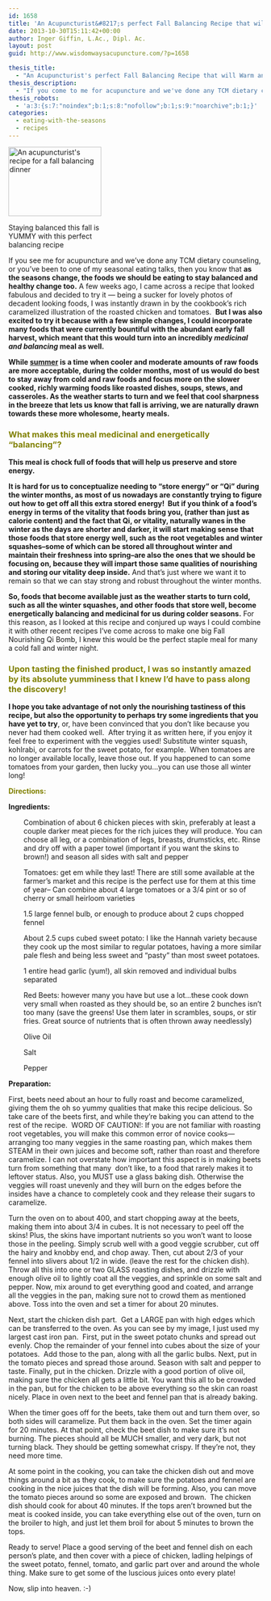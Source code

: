 ```yaml
---
id: 1658
title: 'An Acupuncturist&#8217;s perfect Fall Balancing Recipe that will Warm and Nourish your Qi'
date: 2013-10-30T15:11:42+00:00
author: Inger Giffin, L.Ac., Dipl. Ac.
layout: post
guid: http://www.wisdomwaysacupuncture.com/?p=1658

thesis_title:
  - "An Acupuncturist's perfect Fall Balancing Recipe that will Warm and Nourish your Qi"
thesis_description:
  - "If you come to me for acupuncture and we've done any TCM dietary counseling, or you've been to one of my Chinese medicine seasonal eating talks, then you know that as the seasons change, the foods we should be eating to stay balanced and healthy change too. This recipe combines the best of amazing tastiness with incredible medicine to form the perfect medicinal fall meal!"
thesis_robots:
  - 'a:3:{s:7:"noindex";b:1;s:8:"nofollow";b:1;s:9:"noarchive";b:1;}'
categories:
  - eating-with-the-seasons
  - recipes
---
```

<div id="attachment_1659" style="width: 194px" class="wp-caption alignleft">
  <a title="Acupuncture recipe for perfect Qi building fall meal" href="http://www.wisdomwaysacupuncture.com/wp-content/uploads/2013/10/acupuncturist-roasted-chicken-and-tomato.jpg"><img class="size-thumbnail wp-image-1659 " title="acupuncturist roasted chicken and tomato" src="http://www.wisdomwaysacupuncture.com/wp-content/uploads/2013/10/acupuncturist-roasted-chicken-and-tomato-150x112.jpg" alt="An acupuncturist's recipe for a fall balancing dinner" width="184" height="137" srcset="http://www.wisdomwaysacupuncture.com/wp-content/uploads/2013/10/acupuncturist-roasted-chicken-and-tomato-150x112.jpg 150w, http://www.wisdomwaysacupuncture.com/wp-content/uploads/2013/10/acupuncturist-roasted-chicken-and-tomato-300x225.jpg 300w, http://www.wisdomwaysacupuncture.com/wp-content/uploads/2013/10/acupuncturist-roasted-chicken-and-tomato-1024x768.jpg 1024w" sizes="(max-width: 184px) 100vw, 184px" /></a>
  
  <p class="wp-caption-text">
    Staying balanced this fall is YUMMY with this perfect balancing recipe
  </p>
</div>

If you see me for acupuncture and we&#8217;ve done any TCM dietary counseling, or you&#8217;ve been to one of my seasonal eating talks, then you know that **as the seasons change, the foods we should be eating to stay balanced and healthy change too.** A few weeks ago, I came across a recipe that looked fabulous and decided to try it &#8212; being a sucker for lovely photos of decadent looking foods, I was instantly drawn in by the cookbook&#8217;s rich caramelized illustration of the roasted chicken and tomatoes.  **But I was also excited to try it because with a few simple changes, I could incorporate many foods that were currently bountiful with the abundant early fall harvest, which meant that this would turn into an incredibly _medicinal and balancing_ meal as well.**

**While [summer](http://www.wisdomwaysacupuncture.com/2011/06/15/out-of-the-wood-and-into-the-fire-tips-for-keeping-your-fire-element-balanced-this-summer/) is a time when cooler and moderate amounts of raw foods are more acceptable, during the colder months, most of us would do best to stay away from cold and raw foods and focus more on the slower cooked, richly warming foods like roasted dishes, soups, stews, and casseroles. As the weather starts to turn and we feel that cool sharpness in the breeze that lets us know that fall is arriving, we are naturally drawn towards these more wholesome, hearty meals.**

### <span style="color: #808000;">What makes this meal medicinal and energetically &#8220;balancing&#8221;?</span>

<p style="text-align: left;">
  <strong>This meal is chock full of foods that will help us preserve and store energy. </strong>
</p>

**It is hard for us to conceptualize needing to &#8220;store energy&#8221; or &#8220;Qi&#8221; during the winter months, as most of us nowadays are constantly trying to figure out how to get off all this extra stored energy!  But if you think of a food&#8217;s energy in terms of the vitality that foods bring you, (rather than just as calorie content) and the fact that Qi, or vitality, naturally wanes in the winter as the days are shorter and darker, it will start making sense that those foods that store energy well, such as the root vegetables and winter squashes&#8211;some of which can be stored all throughout winter and maintain their freshness into spring&#8211;are also the ones that we should be focusing on, because they will impart those same qualities of nourishing and storing our vitality deep inside.** And that&#8217;s just where we want it to remain so that we can stay strong and robust throughout the winter months.

**So, foods that become available just as the weather starts to turn cold, such as all the winter squashes, and other foods that store well, become energetically balancing and medicinal for us during colder seasons.** For this reason, as I looked at this recipe and conjured up ways I could combine it with other recent recipes I&#8217;ve come across to make one big Fall Nourishing Qi Bomb, I knew this would be the perfect staple meal for many a cold fall and winter night.

### <span style="color: #808000;">Upon tasting the finished product, I was so instantly amazed by its absolute yumminess that I knew I&#8217;d have to pass along the discovery!</span>

**I hope you take advantage of not only the nourishing tastiness of this recipe, but also the opportunity to perhaps try some ingredients that you have yet to try**, or, have been convinced that you don&#8217;t like because you never had them cooked well.  After trying it as written here, if you enjoy it feel free to experiment with the veggies used! Substitute winter squash, kohlrabi, or carrots for the sweet potato, for example.  When tomatoes are no longer available locally, leave those out. If you happened to can some tomatoes from your garden, then lucky you&#8230;you can use those all winter long!

**<span style="color: #808000;">Directions:</span>**

**Ingredients:**

<p style="padding-left: 30px;">
  Combination of about 6 chicken pieces with skin, preferably at least a couple darker meat pieces for the rich juices they will produce. You can choose all leg, or a combination of legs, breasts, drumsticks, etc. Rinse and dry off with a paper towel (important if you want the skins to brown!) and season all sides with salt and pepper
</p>

<p style="padding-left: 30px;">
  Tomatoes: get em while they last! There are still some available at the farmer&#8217;s market and this recipe is the perfect use for them at this time of year&#8211; Can combine about 4 large tomatoes or a 3/4 pint or so of cherry or small heirloom varieties
</p>

<p style="padding-left: 30px;">
  1.5 large fennel bulb, or enough to produce about 2 cups chopped fennel
</p>

<p style="padding-left: 30px;">
  About 2.5 cups cubed sweet potato: I like the Hannah variety because they cook up the most similar to regular potatoes, having a more similar pale flesh and being less sweet and &#8220;pasty&#8221; than most sweet potatoes.
</p>

<p style="padding-left: 30px;">
  1 entire head garlic (yum!), all skin removed and individual bulbs separated
</p>

<p style="padding-left: 30px;">
  Red Beets: however many you have but use a lot&#8230;these cook down very small when roasted as they should be, so an entire 2 bunches isn&#8217;t too many (save the greens! Use them later in scrambles, soups, or stir fries. Great source of nutrients that is often thrown away needlessly)
</p>

<p style="padding-left: 30px;">
  Olive Oil
</p>

<p style="padding-left: 30px;">
  Salt
</p>

<p style="padding-left: 30px;">
  Pepper
</p>

**Preparation:**

First, beets need about an hour to fully roast and become caramelized, giving them the oh so yummy qualities that make this recipe delicious. So take care of the beets first, and while they&#8217;re baking you can attend to the rest of the recipe.  WORD OF CAUTION!: If you are not familiar with roasting root vegetables, you will make this common error of novice cooks&#8212;arranging too many veggies in the same roasting pan, which makes them STEAM in their own juices and become soft, rather than roast and therefore caramelize. I can not overstate how important this aspect is in making beets turn from something that many  don&#8217;t like, to a food that rarely makes it to leftover status. Also, you MUST use a glass baking dish. Otherwise the veggies will roast unevenly and they will burn on the edges before the insides have a chance to completely cook and they release their sugars to caramelize.

Turn the oven on to about 400, and start chopping away at the beets, making them into about 3/4 in cubes. It is not necessary to peel off the skins! Plus, the skins have important nutrients so you won&#8217;t want to loose those in the peeling. Simply scrub well with a good veggie scrubber, cut off the hairy and knobby end, and chop away. Then, cut about 2/3 of your fennel into slivers about 1/2 in wide. (leave the rest for the chicken dish).  Throw all this into one or two GLASS roasting dishes, and drizzle with enough olive oil to lightly coat all the veggies, and sprinkle on some salt and pepper. Now, mix around to get everything good and coated, and arrange all the veggies in the pan, making sure not to crowd them as mentioned above. Toss into the oven and set a timer for about 20 minutes.

Next, start the chicken dish part.  Get a LARGE pan with high edges which can be transferred to the oven. As you can see by my image, I just used my largest cast iron pan.  First, put in the sweet potato chunks and spread out evenly. Chop the remainder of your fennel into cubes about the size of your potatoes.  Add those to the pan, along with all the garlic bulbs. Next, put in the tomato pieces and spread those around. Season with salt and pepper to taste. Finally, put in the chicken. Drizzle with a good portion of olive oil, making sure the chicken all gets a little bit. You want this all to be crowded in the pan, but for the chicken to be above everything so the skin can roast nicely. Place in oven next to the beet and fennel pan that is already baking.

When the timer goes off for the beets, take them out and turn them over, so both sides will caramelize. Put them back in the oven. Set the timer again for 20 minutes. At that point, check the beet dish to make sure it&#8217;s not burning. The pieces should all be MUCH smaller, and very dark, but not turning black. They should be getting somewhat crispy. If they&#8217;re not, they need more time.

At some point in the cooking, you can take the chicken dish out and move things around a bit as they cook, to make sure the potatoes and fennel are cooking in the nice juices that the dish will be forming. Also, you can move the tomato pieces around so some are exposed and brown.  The chicken dish should cook for about 40 minutes. If the tops aren&#8217;t browned but the meat is cooked inside, you can take everything else out of the oven, turn on the broiler to high, and just let them broil for about 5 minutes to brown the tops.

Ready to serve! Place a good serving of the beet and fennel dish on each person&#8217;s plate, and then cover with a piece of chicken, ladling helpings of the sweet potato, fennel, tomato, and garlic part over and around the whole thing. Make sure to get some of the luscious juices onto every plate!

Now, slip into heaven. :-)

&nbsp;